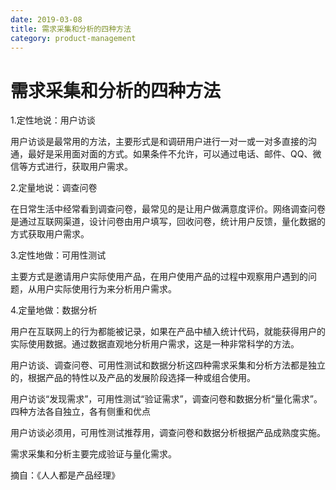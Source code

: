 ```yaml
---
date: 2019-03-08
title: 需求采集和分析的四种方法
category: product-management
---
```


# 需求采集和分析的四种方法

1.定性地说：用户访谈

用户访谈是最常用的方法，主要形式是和调研用户进行一对一或一对多直接的沟通，最好是采用面对面的方式。如果条件不允许，可以通过电话、邮件、QQ、微信等方式进行，获取用户需求。

2.定量地说：调查问卷

在日常生活中经常看到调查问卷，最常见的是让用户做满意度评价。网络调查问卷是通过互联网渠道，设计问卷由用户填写，回收问卷，统计用户反馈，量化数据的方式获取用户需求。

3.定性地做：可用性测试

主要方式是邀请用户实际使用产品，在用户使用产品的过程中观察用户遇到的问题，从用户实际使用行为来分析用户需求。

4.定量地做：数据分析

用户在互联网上的行为都能被记录，如果在产品中植入统计代码，就能获得用户的实际使用数据。通过数据直观地分析用户需求，这是一种非常科学的方法。

用户访谈、调查问卷、可用性测试和数据分析这四种需求采集和分析方法都是独立的，根据产品的特性以及产品的发展阶段选择一种或组合使用。

用户访谈“发现需求”，可用性测试“验证需求”，调查问卷和数据分析“量化需求”。四种方法各自独立，各有侧重和优点

用户访谈必须用，可用性测试推荐用，调查问卷和数据分析根据产品成熟度实施。

需求采集和分析主要完成验证与量化需求。

摘自：《人人都是产品经理》
